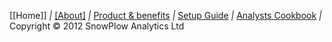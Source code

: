[[Home]] *|* [[About]](SnowPlow-overview) *|* [Product & benefits](Product-overview) *|* [Setup Guide](SnowPlow-setup-guide) *|* [Analysts Cookbook](Analysts-cookbook) *|* Copyright &copy; 2012 SnowPlow Analytics Ltd